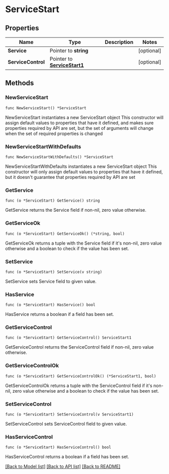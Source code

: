 # ServiceStart

## Properties

Name | Type | Description | Notes
------------ | ------------- | ------------- | -------------
**Service** | Pointer to **string** |  | [optional] 
**ServiceControl** | Pointer to [**ServiceStart1**](ServiceStart1.md) |  | [optional] 

## Methods

### NewServiceStart

`func NewServiceStart() *ServiceStart`

NewServiceStart instantiates a new ServiceStart object
This constructor will assign default values to properties that have it defined,
and makes sure properties required by API are set, but the set of arguments
will change when the set of required properties is changed

### NewServiceStartWithDefaults

`func NewServiceStartWithDefaults() *ServiceStart`

NewServiceStartWithDefaults instantiates a new ServiceStart object
This constructor will only assign default values to properties that have it defined,
but it doesn't guarantee that properties required by API are set

### GetService

`func (o *ServiceStart) GetService() string`

GetService returns the Service field if non-nil, zero value otherwise.

### GetServiceOk

`func (o *ServiceStart) GetServiceOk() (*string, bool)`

GetServiceOk returns a tuple with the Service field if it's non-nil, zero value otherwise
and a boolean to check if the value has been set.

### SetService

`func (o *ServiceStart) SetService(v string)`

SetService sets Service field to given value.

### HasService

`func (o *ServiceStart) HasService() bool`

HasService returns a boolean if a field has been set.

### GetServiceControl

`func (o *ServiceStart) GetServiceControl() ServiceStart1`

GetServiceControl returns the ServiceControl field if non-nil, zero value otherwise.

### GetServiceControlOk

`func (o *ServiceStart) GetServiceControlOk() (*ServiceStart1, bool)`

GetServiceControlOk returns a tuple with the ServiceControl field if it's non-nil, zero value otherwise
and a boolean to check if the value has been set.

### SetServiceControl

`func (o *ServiceStart) SetServiceControl(v ServiceStart1)`

SetServiceControl sets ServiceControl field to given value.

### HasServiceControl

`func (o *ServiceStart) HasServiceControl() bool`

HasServiceControl returns a boolean if a field has been set.


[[Back to Model list]](../README.md#documentation-for-models) [[Back to API list]](../README.md#documentation-for-api-endpoints) [[Back to README]](../README.md)


